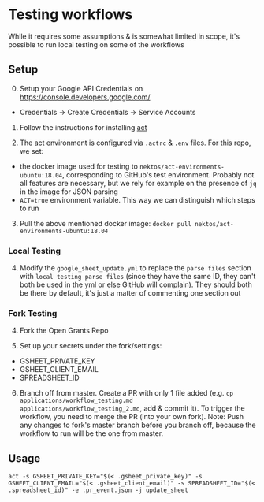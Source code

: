 # Testing workflows

While it requires some assumptions & is somewhat limited in scope, it's possible to run local testing on some of the workflows

## Setup
0. Setup your Google API Credentials on https://console.developers.google.com/
- Credentials -> Create Credentials -> Service Accounts

1. Follow the instructions for installing [act](https://github.com/nektos/act)

2. The act environment is configured via `.actrc` & `.env` files. For this repo, we set:
- the docker image used for testing to `nektos/act-environments-ubuntu:18.04`, corresponding to GitHub's test environment. Probably not all features are necessary, but we rely for example on the presence of `jq` in the image for JSON parsing
- `ACT=true` environment variable. This way we can distinguish which steps to run

3. Pull the above mentioned docker image:
`docker pull nektos/act-environments-ubuntu:18.04`

### Local Testing

4. Modify the `google_sheet_update.yml` to replace the `parse files` section with `local testing parse files` (since they have the same ID, they can't both be used in the yml or else GitHub will complain). They should both be there by default, it's just a matter of commenting one section out

### Fork Testing
4. Fork the Open Grants Repo

5. Set up your secrets under the fork/settings:
- GSHEET_PRIVATE_KEY
- GSHEET_CLIENT_EMAIL 
- SPREADSHEET_ID 

6. Branch off from master. Create a PR with only 1 file added (e.g. `cp applications/workflow_testing.md applications/workflow_testing_2.md`, add & commit it). To trigger the workflow, you need to merge the PR (into your own fork). Note: Push any changes to fork's master branch before you branch off, because the workflow to run will be the one from master.

## Usage

```
act -s GSHEET_PRIVATE_KEY="$(< .gsheet_private_key)" -s GSHEET_CLIENT_EMAIL="$(< .gsheet_client_email)" -s SPREADSHEET_ID="$(< .spreadsheet_id)" -e .pr_event.json -j update_sheet
```
